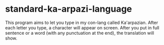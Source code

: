 # standard-ka-arpazi-language
This program aims to let you type in my con-lang called Ka'arpazian. After each letter you type, a character will appear on screen. After you put in full sentence or a word (with any punctuation at the end), the translation will show.
